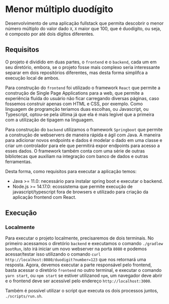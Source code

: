 # Menor múltiplo duodígito

Desenvolvimento de uma aplicação fullstack que permita descobrir o menor número múltiplo do valor dado `X`, `X` maior que 100, que é duodígito, ou seja, é composto por até dois dígitos diferentes.

## Requisitos

O projeto é dividido em duas partes, o `frontend` e o `backend`, cada um em seu diretório, embora, se o projeto fosse mais complexo seria interessante separar em dois repositórios diferentes, mas desta forma simplifca a execução local de ambos.

Para construção do `frontend` foi utilizado o framework `React` que permite a construção de Single Page Applications para  a web, que permite a experiência fluída do usuário não ficar carregando diversas páginas, caso fossemos construir apenas com HTML e CSS, por exemplo. Como linguagem de programção teriamos duas escolhas, ou Javascript, ou Typescript, optou-se pela última já que ela é mais legível que a primeira com a utilização de tipagem na linguagem.

Para construção do `backend` utilizamos o framework `Springboot` que permite a construção de webservers de maneira rápida e ágil com Java. A maneira para adicionar novos endpoints e dados é modelar o dado em uma classe e criar um controlador para ele que permitirá expor endpoints para acesso a esses dados. O framework também conta com uma série de outras bibliotecas que auxiliam na integração com banco de dados e outras ferramentas.

Desta forma, como requisitos para executar a aplicação temos:

- Java >= 11.0: necessário para instalar spring boot e executar o backend.
- Node.js >= 14.17.0: ecossistema que permite execução de javascript/typescript fora de browsers e utilizado para criação da aplicação frontend com React.

## Execução

### Localmente

Para executar o projeto localmente, precisaremos de dois terminais. No primeiro acessamos o diretório `backend` e executamos o comando `./gradlew bootRun`, isto irá iniciar um novo webserver na porta `8080` e podemos acessar/testar isso utilizando o comando `curl http://localhost:8080/duodigit?number=123` que nos retornará uma resposta. Agora, devemos executar a parte responsável pelo frontend, basta acessar o diretório `frontend` no outro terminal, e executar o comando `yarn start`, ou `npm start` se estiver utilizanod `npm`, um navegador deve abrir e o frontend deve ser acessível pelo endereço `http://localhost:3000`.

Também é possível utilizar o script que executa os dois processos juntos, `./scripts/run.sh`.
